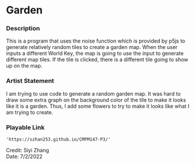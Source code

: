 # Garden
### Description
This is a program that uses the noise function which is provided by p5js to generate relatively random tiles to create a garden map. When the user inputs a different World Key, the map is going to use the input to generate different map tiles. If the tile is clicked, there is a different tile going to show up on the map.
### Artist Statement
I am trying to use code to generate a random garden map. It was hard to draw some extra graph on the background color of the tile to make it looks like it is a garden. Thus, I add some flowers to try to make it looks like what I am trying to create.

### Playable Link
```
'https://szhan253.github.io/CMPM147-P3/'
```

Credit: Siyi Zhang  
Date: 7/2/2022
